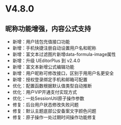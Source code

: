 # V4.8.0

## 昵称功能增强，内容公式支持

- 新增：用户钱包充值接口功能
- 新增：手机快捷注册自动设置用户名和昵称
- 新增：富文本过滤图片新增data-formula-image属性
- 新增：升级 UEditorPlus 到 v2.4.0
- 新增：富文本新增公式编辑功能
- 新增：用户昵称可修改接口，区别于用用户名更安全
- 新增：授权登录绑定手机和邮箱可配置
- 优化：配置函数根据默认值类型自动推断
- 优化：用户VIP开通支付实现方式
- 优化：一处SessionUtil原子操作参数
- 修复：后台用户状态修改失败问题
- 修复：默认主题底部公安备案文字颜色问题
- 修复：原子操作一处过期时间操作功能修复